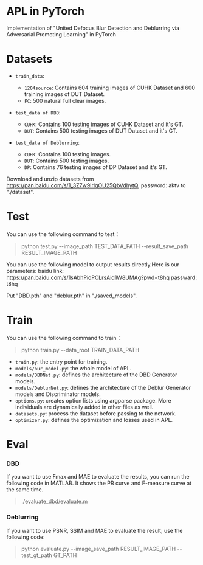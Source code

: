 # APL in PyTorch
Implementation of "United Defocus Blur Detection and Deblurring via Adversarial Promoting Learning" in PyTorch

# Datasets
* `train_data`:
   * `1204source`: Contains 604 training images of CUHK Dataset and 600 training images of DUT Dataset.
   * `FC`: 500 natural full clear images.
* `test_data of DBD`: 
   * `CUHK`: Contains 100 testing images of CUHK Dataset and it's GT.
   * `DUT`: Contains 500 testing images of DUT Dataset and it's GT.

* `test_data of Deblurring`:
   * `CUHK`: Contains 100 testing images.
   * `DUT`: Contains 500 testing images.
   * `DP`: Contains 76 testing images of DP Dataset and it's GT.

Download and unzip datasets from https://pan.baidu.com/s/1_3Z7w9IrlqOU25QbVdhytQ, password: aktv to "./dataset".


# Test
You can use the following command to test：

>python test.py --image_path TEST_DATA_PATH --result_save_path RESULT_IMAGE_PATH

You can use the following model to output results directly.Here is our parameters:
baidu link: https://pan.baidu.com/s/1sAbhPioPCLrsAid1W8UMAg?pwd=t8hq passward: t8hq

Put "DBD.pth" and "deblur.pth" in "./saved_models".

# Train
You can use the following command to train：

>python train.py --data_root TRAIN_DATA_PATH

* `train.py`: the entry point for training.
* `models/our_model.py`: the whole model of APL.
* `models/DBDNet.py`: defines the architecture of the DBD Generator models.
* `models/DeblurNet.py`: defines the architecture of the Deblur Generator models and Discriminator models.
* `options.py`: creates option lists using argparse package. More individuals are dynamically added in other files as well.
* `datasets.py`: process the dataset before passing to the network.
* `optimizer.py`: defines the optimization and losses used in APL.

# Eval
### DBD
If you want to use Fmax and MAE to evaluate the results, you can run the following code in MATLAB. It shows the PR curve and F-measure curve at the same time.

>./evaluate_dbd/evaluate.m

### Deblurring
If you want to use PSNR, SSIM and MAE to evaluate the result, use the following code:

>python evaluate.py --image_save_path RESULT_IMAGE_PATH --test_gt_path GT_PATH
